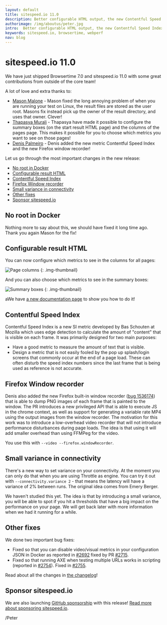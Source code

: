 ```yaml
---
layout: default
title: sitespeed.io 11.0  
description: Better configurable HTML output, the new Contentful Speed Index metric, Firefox Window recorder and finally no root in Docker.
authorimage: /img/aboutus/peter.jpg
intro:  Better configurable HTML output, the new Contentful Speed Index metric, Firefox Window recorder and finally no root in Docker.
keywords: sitespeed.io, browsertime, webperf
nav: blog
---
```


# sitespeed.io 11.0 

We have just shipped Browsertime 7.0 and sitespeed.io 11.0 with some great contributions from outside of the core team!

A lot of love and extra thanks to:
* [Mason Malone](https://github.com/MasonM) - Mason fixed the long annoying problem of when you are running your test on Linux, the result files are stored as the user root. Masons fix instead pick up the owner of the result directory, and uses that owner. Clever!
* [Thapasya Murali](https://github.com/thapasya-m) - Thapasya have made it possible to configure the summary boxes (on the start result HTML page) and the columns of the pages page. This makes it possible for you to choose which metrics you want to see on those pages!
* [Denis Palmeiro](https://github.com/dpalmeiro) - Denis added the new metric Contentful Speed Index and the new Firefox window recorder! 

Let us go through the most important changes in the new release:

- [No root in Docker](#no-root-in-docker)
- [Configurable result HTML](#configurable-result-html)
- [Contentful Speed Index](#contentful-speed-index)
- [Firefox Window recorder](#firefox-window-recorder)
- [Small variance in connectivity](#small-variance-in-connectivity)
- [Other fixes](#other-fixes)
- [Sponsor sitespeed.io](#sponsor-sitespeedio)

## No root in Docker
Nothing more to say about this, we should have fixed it long time ago. Thank you again Mason for the fix!

## Configurable result HTML

You can now configure which metrics to see in the columns for all pages:


![Page columns]({{site.baseurl}}/img/pagecolumns.png)
{: .img-thumbnail}


And you can also choose which metrics to see in the summary boxes:

![Summary boxes]({{site.baseurl}}/img/summary-boxes.png)
{: .img-thumbnail}


aWe have [a new documentation page](documentation/sitespeed.io/configure-html/) to show you how to do it!

## Contentful Speed Index
Contentful Speed Index is a new SI metric developed by Bas Schouten at Mozilla which uses edge detection to calculate the amount of "content" that is visible on each frame. It was primarily designed for two main purposes: 
* Have a good metric to measure the amount of text that is visible. 
* Design a metric that is not easily fooled by the pop up splash/login screens that commonly occur at the end of a page load. These can often disturb the speed index numbers since the last frame that is being used as reference is not accurate. 

## Firefox Window recorder

Denis also added the new Firefox built-in window recorder ([bug 1536174](https://bugzilla.mozilla.org/show_bug.cgi?id=1536174)) that is able to dump PNG images of each frame that is painted to the window. The PR introduces a new privileged API that is able to execute JS in the chrome context, as well as support for generating a variable rate MP4 using the output images from the window recorder. The motivation for this work was to introduce a low-overhead video recorder that will not introduce performance disturbances during page loads. The idea is that using it will add smaller overhead than using FFMPeg for the video.

You use this with  `--video --firefox.windowRecorder`.

## Small variance in connectivity 
There's a new way to set variance on your connectivity. At the moment you can only do that when you are using Throttle as engine. You can try it out with `--connectivity.variance 2` - that means the latency will have a variance of 2% between runs. The original idea comes from Emery Berger.

We haven't studied this yet. The idea is that by introducing a small variance, you will be able to spot if you hit a thresholds that have a big impact on the performance on your page. We will get back later with more information when we had it running for a while.


## Other fixes
We done two important bug fixes:

* Fixed so that you can disable video/visual metrics in your configuration JSON in Docker as reported in [#2692](https://github.com/sitespeedio/sitespeed.io/issues/2692) fixed by PR [#2715](https://github.com/sitespeedio/sitespeed.io/pull/2715).
* Fixed so that running AXE when testing multiple URLs works in scripting (reported in [#2754](https://github.com/sitespeedio/sitespeed.io/issues/2754)). Fixed in [#2755](https://github.com/sitespeedio/sitespeed.io/pull/2755).

Read about all the changes in [the changelog](https://github.com/sitespeedio/sitespeed.io/blob/master/CHANGELOG.md)!

## Sponsor sitespeed.io
We are also launching [GitHub sponsorship](https://github.com/sitespeedio/sitespeed.io/blob/master/CHANGELOG.md) with this release! [Read more about sponsoring sitespeed.io](/sponsor/).


/Peter
